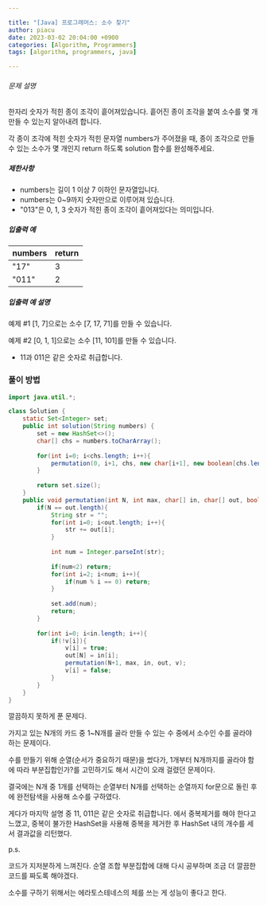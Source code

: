```yaml
---

title: "[Java] 프로그래머스: 소수 찾기"
author: piacu
date: 2023-03-02 20:04:00 +0900
categories: [Algorithm, Programmers]
tags: [algorithm, programmers, java]

---
```


###### 문제 설명

한자리 숫자가 적힌 종이 조각이 흩어져있습니다. 흩어진 종이 조각을 붙여 소수를 몇 개 만들 수 있는지 알아내려 합니다.

각 종이 조각에 적힌 숫자가 적힌 문자열 numbers가 주어졌을 때, 종이 조각으로 만들 수 있는 소수가 몇 개인지 return 하도록 solution 함수를 완성해주세요.

##### 제한사항

- numbers는 길이 1 이상 7 이하인 문자열입니다.
- numbers는 0~9까지 숫자만으로 이루어져 있습니다.
- "013"은 0, 1, 3 숫자가 적힌 종이 조각이 흩어져있다는 의미입니다.

##### 입출력 예

| numbers | return |
| ------- | ------ |
| "17"    | 3      |
| "011"   | 2      |

##### 입출력 예 설명

예제 #1
[1, 7]으로는 소수 [7, 17, 71]를 만들 수 있습니다.

예제 #2
[0, 1, 1]으로는 소수 [11, 101]를 만들 수 있습니다.

- 11과 011은 같은 숫자로 취급합니다.

### 풀이 방법

```java
import java.util.*;

class Solution {
    static Set<Integer> set;
    public int solution(String numbers) {
        set = new HashSet<>();
        char[] chs = numbers.toCharArray();
        
        for(int i=0; i<chs.length; i++){
            permutation(0, i+1, chs, new char[i+1], new boolean[chs.length]);  
        }
        
        return set.size();
    }
    public void permutation(int N, int max, char[] in, char[] out, boolean[] v){
        if(N == out.length){
            String str = "";
            for(int i=0; i<out.length; i++){
                str += out[i];
            }
            
            int num = Integer.parseInt(str);
            
            if(num<2) return;
            for(int i=2; i<num; i++){
                if(num % i == 0) return;
            }
            
            set.add(num);
            return;
        }
        
        for(int i=0; i<in.length; i++){
            if(!v[i]){
                v[i] = true;
                out[N] = in[i];
                permutation(N+1, max, in, out, v);
                v[i] = false;
            }
        }
    }
}
```

깔끔하지 못하게 푼 문제다.

가지고 있는 N개의 카드 중 1~N개를 골라 만들 수 있는 수 중에서 소수인 수를 골라야 하는 문제이다.

수를 만들기 위해 순열(순서가 중요하기 때문)을 썼다가, 1개부터 N개까지를 골라야 함에 따라 부분집합인가?를 고민하기도 해서 시간이 오래 걸렸던 문제이다.

결국에는 N개 중 1개를 선택하는 순열부터 N개를 선택하는 순열까지 for문으로 돌린 후에 완전탐색을 사용해 소수를 구하였다.

게다가 마지막 설명 중 11, 011은 같은 숫자로 취급합니다. 에서 중복제거를 해야 한다고 느꼈고, 중복이 불가한 HashSet을 사용해 중복을 제거한 후 HashSet 내의 개수를 세서 결과값을 리턴했다.



p.s.

코드가 지저분하게 느껴진다. 순열 조합 부분집합에 대해 다시 공부하며 조금 더 깔끔한 코드를 짜도록 해야겠다.

소수를 구하기 위해서는 에라토스테네스의 체를 쓰는 게 성능이 좋다고 한다.
